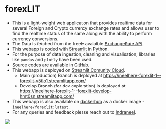 # forexLIT

* This is a light-weight web application that provides realtime data for several Foreign and Crypto currency exchange rates and allows user to find the realtime status of the same along with the ability to perform currency conversions. 
* The Data is fetched from the freely avaialble [ExchangeRate API](https://exchangerate.host/#/).
* This webapp is coded with [Streamlit](https://streamlit.io/) in Python.
* For the purpose of data ingestion, cleaning and visualisation; libraries like `pandas` and `plotly` have been used.
* Source codes are available in [GitHub](https://github.com/ineelhere/forexlit).
* This webapp is deployed on [Streamlit Comunity Cloud](https://share.streamlit.io/).
    * Main (production) Branch is deployed at https://ineelhere-forexlit-1--forexlit-v5tlo1.streamlitapp.com/
    * Develop Branch (for dev exploration) is deployed at https://ineelhere-forexlit-1--forexlit-develop-hmt0sn.streamlitapp.com/
* This webapp is also available on [dockerhub](https://hub.docker.com/r/ineelhere/forexlit) as a docker image - `ineelhere/forexlit:latest`.
* For any queries and feedback please reach out to [Indraneel](https://www.linkedin.com/in/indraneelchakraborty/).

![](https://i.gifer.com/4APT.gif)